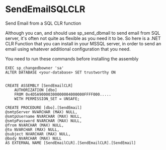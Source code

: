# SendEmailSQLCLR

Send Email from a SQL CLR function

Although you can, and should use sp_send_dbmail to send email from SQL server, it's often not quite as flexible as you need it to be. 
So here is a .NET CLR Function that you can install in your MSSQL server, in order to send an email using whatever additional configuration that you need. 

You need to run these commands before installing the assembly
```
EXEC sp_changedbowner 'sa'
ALTER DATABASE <your-database> SET trustworthy ON


CREATE ASSEMBLY [SendEmailCLR]
    AUTHORIZATION [dbo]
    FROM 0x4D5A90000300000004000000FFFF000.....
    WITH PERMISSION_SET = UNSAFE;
  
CREATE PROCEDURE [dbo].[SendEmail]
@smtpServer NVARCHAR (MAX) NULL,
@smtpUsername NVARCHAR (MAX) NULL, 
@smtpPassword NVARCHAR (MAX) NULL, 
@from NVARCHAR (MAX) NULL, 
@to NVARCHAR (MAX) NULL, 
@subject NVARCHAR (MAX) NULL, 
@body NVARCHAR (MAX) NULL
AS EXTERNAL NAME [SendEmailCLR].[SendEmailCLR].[SendEmail]
```
 
